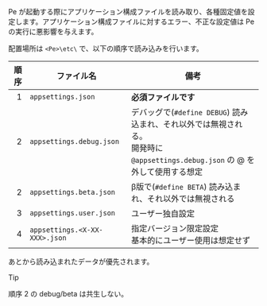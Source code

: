 Pe が起動する際にアプリケーション構成ファイルを読み取り、各種固定値を設定します。アプリケーション構成ファイルに対するエラー、不正な設定値は Pe の実行に悪影響を与えます。

配置場所は `<Pe>\etc\` で、以下の順序で読み込みを行います。


| 順序 | ファイル名 | 備考 |
|--:|---|---|
| 1 | `appsettings.json` | **必須ファイルです** |
| 2 | `appsettings.debug.json` | デバッグで(`#define DEBUG`) 読み込まれ、それ以外では無視される。<br />開発時に `@appsettings.debug.json` の @ を外して使用する想定 |
| 2 | `appsettings.beta.json` | β版で(`#define BETA`) 読み込まれ、それ以外では無視される |
| 3 | `appsettings.user.json` | ユーザー独自設定 |
| 4 | `appsettings.<X-XX-XXX>.json` | 指定バージョン限定設定<br />基本的にユーザー使用は想定せず |

あとから読み込まれたデータが優先されます。

> [!TIP]
> 順序 2 の debug/beta は共生しない。
